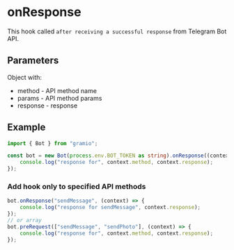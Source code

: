 # onResponse

This hook called `after receiving a successful response` from Telegram Bot API.

## Parameters

Object with:

-   method - API method name
-   params - API method params
-   response - response

<!-- > [!IMPORTANT] -->

## Example

```ts twoslash
import { Bot } from "gramio";

const bot = new Bot(process.env.BOT_TOKEN as string).onResponse((context) => {
    console.log("response for", context.method, context.response);
});
```

### Add hook only to specified API methods

```ts
bot.onResponse("sendMessage", (context) => {
    console.log("response for sendMessage", context.response);
});
// or array
bot.preRequest(["sendMessage", "sendPhoto"], (context) => {
    console.log("response for", context.method, context.response);
});
```
